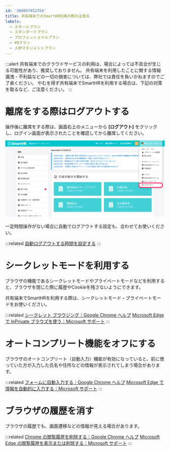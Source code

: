 ```yaml
---
id: '360057452354'
title: 共有端末でのSmartHR利用の際の注意点
labels:
  - スモールプラン
  - スタンダードプラン
  - プロフェッショナルプラン
  - ¥0プラン
  - 人材マネジメントプラン
---
```

:::alert
共有端末でのクラウドサービスの利用は、場合によっては不具合が生じる可能性があり、推奨しておりません。
共有端末を利用したことに関する情報漏洩・不利益などの一切の損害については、弊社では責任を負いかねますのでご了承ください。
やむを得ず共有端末でSmartHRを利用する場合は、下記の対策を取るなど、ご注意ください。
:::

# 離席をする際はログアウトする

操作後に離席をする際は、画面右上のメニューから **\[ログアウト\]** をクリックし、ログイン画面が表示されたことを確認してから離席してください。

![__________________SmartHR____________.png](./__________________SmartHR____________.png)

一定時間操作がない場合に自動でログアウトする設定も、合わせてお使いください。

:::related
[自動ログアウトする時間を設定する](https://knowledge.smarthr.jp/hc/ja/articles/360026105594)
:::

# シークレットモードを利用する

ブラウザの機能であるシークレットモードやプライベートモードなどを利用すると、ブラウザを閉じた際に履歴やCookieを残さないようにできます。

共有端末でSmartHRを利用する際は、シークレットモード・プライベートモードをお使いください。

:::related
[シークレット ブラウジング｜Google Chrome ヘルプ](https://support.google.com/chrome/answer/95464?co=GENIE.Platform%3DDesktop&hl=ja)
[Microsoft Edge で InPrivate ブラウズを使う｜Microsoft サポート](https://support.microsoft.com/ja-jp/microsoft-edge/microsoft-edge-%E3%81%A7-inprivate-%E3%83%96%E3%83%A9%E3%82%A6%E3%82%BA%E3%82%92%E4%BD%BF%E3%81%86-cd2c9a48-0bc4-b98e-5e46-ac40c84e27e2)
:::

# オートコンプリート機能をオフにする

ブラウザのオートコンプリート（自動入力）機能が有効になっていると、前に使っていた方が入力した氏名や住所などの情報が表示されてしまう場合があります。

:::related
[フォームに自動入力する｜Google Chrome ヘルプ](https://support.google.com/chrome/answer/142893?co=GENIE.Platform%3DDesktop&hl=ja)
[Microsoft Edge で情報を自動的に入力する｜Microsoft サポート](https://support.microsoft.com/ja-jp/microsoft-edge/microsoft-edge-%E3%81%A7%E6%83%85%E5%A0%B1%E3%82%92%E8%87%AA%E5%8B%95%E7%9A%84%E3%81%AB%E5%85%A5%E5%8A%9B%E3%81%99%E3%82%8B-81da697c-9910-d9b8-d50a-1712d96f3db8)
:::

# ブラウザの履歴を消す

ブラウザの履歴でも、画面遷移などの情報が見える場合があります。

:::related
[Chrome の閲覧履歴を削除する｜Google Chrome ヘルプ](https://support.google.com/chrome/answer/95589?co=GENIE.Platform%3DDesktop&hl=ja&oco=0)
[Microsoft Edge の閲覧履歴を表示または削除する｜Microsoft サポート](https://support.microsoft.com/ja-jp/microsoft-edge/microsoft-edge-%E3%81%AE%E9%96%B2%E8%A6%A7%E5%B1%A5%E6%AD%B4%E3%82%92%E8%A1%A8%E7%A4%BA%E3%81%BE%E3%81%9F%E3%81%AF%E5%89%8A%E9%99%A4%E3%81%99%E3%82%8B-00cf7943-a9e1-975a-a33d-ac10ce454ca4)
:::
